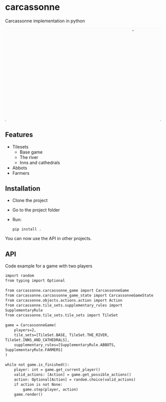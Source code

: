 # carcassonne

Carcassonne implementation in python

![Example game](example_game.gif)

## Features

-   Tilesets
    -   Base game
    -   The river
    -   Inns and cathedrals
-   Abbots
-   Farmers

## Installation

-   Clone the project
-   Go to the project folder
-   Run:

        pip install .

You can now use the API in other projects.

## API

Code example for a game with two players

    import random
    from typing import Optional

    from carcassonne.carcassonne_game import CarcassonneGame
    from carcassonne.carcassonne_game_state import CarcassonneGameState
    from carcassonne.objects.actions.action import Action
    from carcassonne.tile_sets.supplementary_rules import SupplementaryRule
    from carcassonne.tile_sets.tile_sets import TileSet

    game = CarcassonneGame(
    	players=2,
    	tile_sets=[TileSet.BASE, TileSet.THE_RIVER, TileSet.INNS_AND_CATHEDRALS],
    	supplementary_rules=[SupplementaryRule.ABBOTS, SupplementaryRule.FARMERS]
    )

    while not game.is_finished():
        player: int = game.get_current_player()
        valid_actions: [Action] = game.get_possible_actions()
        action: Optional[Action] = random.choice(valid_actions)
        if action is not None:
            game.step(player, action)
        game.render()
